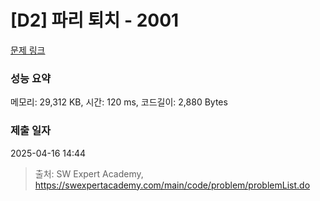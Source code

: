 # [D2] 파리 퇴치 - 2001 

[문제 링크](https://swexpertacademy.com/main/code/problem/problemDetail.do?contestProbId=AV5PzOCKAigDFAUq) 

### 성능 요약

메모리: 29,312 KB, 시간: 120 ms, 코드길이: 2,880 Bytes

### 제출 일자

2025-04-16 14:44



> 출처: SW Expert Academy, https://swexpertacademy.com/main/code/problem/problemList.do